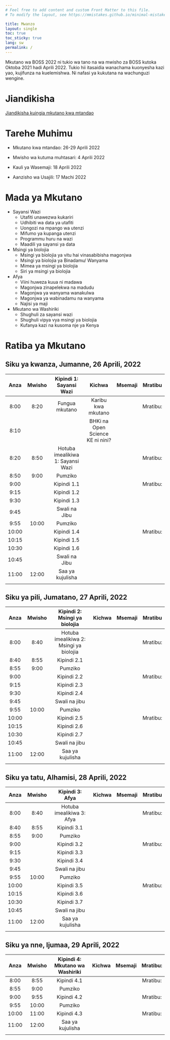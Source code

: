 ```yaml
---
# Feel free to add content and custom Front Matter to this file.
# To modify the layout, see https://mmistakes.github.io/minimal-mistakes/docs/layouts/

title: Mwanzo
layout: single
toc: true
toc_sticky: true
lang: sw
permalink: /
---
```


Mkutano wa BOSS 2022 ni tukio wa tano na wa mwisho za BOSS kutoka Oktoba 2021 hadi Aprili 2022.  Tukio hii itasaidia wanachama kuonyesha kazi yao, kujifunza na kuelemishwa. Ni nafasi ya kukutana na wachunguzi wengine.

# Jiandikisha

[Jiandikisha kuingia mkutano kwa mtandao](https://registration.bhki.org)

# Tarehe Muhimu

- Mkutano kwa mtandao: 26-29 Aprili 2022

- Mwisho wa kutuma muhtasari: 4 Aprili 2022

- Kauli ya Wasemaji: 18 Aprili 2022

- Aanzisho wa Usajili: 17 Machi 2022

# Mada ya Mkutano

- Sayansi Wazi
    - Utafiti unawezwa kukariri
    - Udhibiti wa data ya utafiti
    - Uongozi na mpango wa utenzi
    - Mifumo ya kupanga utenzi
    - Programmu huru na wazi
    - Maadili ya sayansi ya data
- Msingi ya biolojia
    - Msingi ya biolojia ya vitu hai vinasabibisha magonjwa
    - Msingi ya biolojia ya Binadamu/ Wanyama
    - Mimea ya msingi ya biolojia
    - Siri ya msingi ya biolojia
- Afya
    - Viini huweza kuua ni madawa
    - Magonjwa zinapelekwa na madudu
    - Magonjwa ya wanyama wanakulwa
    - Magonjwa ya wabinadamu na wanyama
    - Najisi ya maji
- Mkutano wa Washiriki
    - Shughuli za sayansi wazi
    - Shughuli vipya vya msingi ya biolojia
    - Kufanya kazi na kusoma nje ya Kenya

# Ratiba ya Mkutano

## Siku ya kwanza, Jumanne, 26 Aprili, 2022

|Anza |Mwisho |Kipindi 1: Sayansi Wazi|Kichwa|Msemaji|Mratibu|
|:---:|:---:|:---:|:---:|:---:|:---:|
|8:00|8:20|Fungua mkutano|Karibu kwa mkutano| |Mratibu:|
|8:10| | |BHKi na Open Science KE ni nini?| | |
|8:20|8:50|Hotuba imealikiwa 1: Sayansi Wazi| | |Mratibu:|
|8:50|9:00|Pumziko| | | |
|9:00| |Kipindi 1.1| | |Mratibu:|
|9:15| |Kipindi 1.2| | | |
|9:30| |Kipindi 1.3| | | |
|9:45| |Swali na Jibu| | | |
|9:55|10:00|Pumziko| | | |
|10:00| |Kipindi 1.4| | |Mratibu:|
|10:15| |Kipindi 1.5| | | |
|10:30| |Kipindi 1.6| | | |
|10:45| |Swali na Jibu| | | |
|11:00|12:00|Saa ya kujulisha| | | |
| | | | | | |

## Siku ya pili, Jumatano, 27 Aprili, 2022

|Anza |Mwisho |Kipindi 2: Msingi ya biolojia|Kichwa|Msemaji|Mratibu|
|:---:|:---:|:---:|:---:|:---:|:---:|
|8:00|8:40|Hotuba imealikiwa 2: Msingi ya biolojia| | |Mratibu:|
|8:40|8:55|Kipindi 2.1| | | |
|8:55|9:00|Pumziko| | | |
|9:00| |Kipindi 2.2| | |Mratibu:|
|9:15| |Kipindi 2.3| | | |
|9:30| |Kipindi 2.4| | | |
|9:45| |Swali na jibu| | | |
|9:55|10:00|Pumziko| | | |
|10:00| |Kipindi 2.5| | |Mratibu:|
|10:15| |Kipindi 2.6| | | |
|10:30| |Kipindi 2.7| | | |
|10:45| |Swali na jibu| | | |
|11:00|12:00|Saa ya kujulisha| | | |
| | | | | | |

## Siku ya tatu, Alhamisi, 28 Aprili, 2022

|Anza |Mwisho |Kipindi 3: Afya|Kichwa|Msemaji|Mratibu|
|:---:|:---:|:---:|:---:|:---:|:---:|
|8:00|8:40|Hotuba imealikiwa 3: Afya| | |Mratibu:|
|8:40|8:55|Kipindi 3.1| | | |
|8:55|9:00|Pumziko| | | |
|9:00| |Kipindi 3.2| | |Mratibu:|
|9:15| |Kipindi 3.3| | | |
|9:30| |Kipindi 3.4| | | |
|9:45| |Swali na jibu| | | |
|9:55|10:00|Pumziko| | | |
|10:00| |Kipindi 3.5| | |Mratibu:|
|10:15| |Kipindi 3.6| | | |
|10:30| |Kipindi 3.7| | | |
|10:45| |Swali na jibu| | | |
|11:00|12:00|Saa ya kujulisha| | | |
| | | | | | |

## Siku ya nne, Ijumaa, 29 Aprili, 2022

|Anza |Mwisho |Kipindi 4: Mkutano wa Washiriki|Kichwa|Msemaji|Mratibu:|
|:---:|:---:|:---:|:---:|:---:|:---:|
|8:00|8:55|Kipindi 4.1| | |Mratibu:|
|8:55|9:00|Pumziko| | | |
|9:00|9:55|Kipindi 4.2| | |Mratibu:|
|9:55|10:00|Pumziko| | | |
|10:00|11:00|Kipindi 4.3| | |Mratibu:|
|11:00|12:00|Saa ya kujulisha| | | |
| | | | | | |
